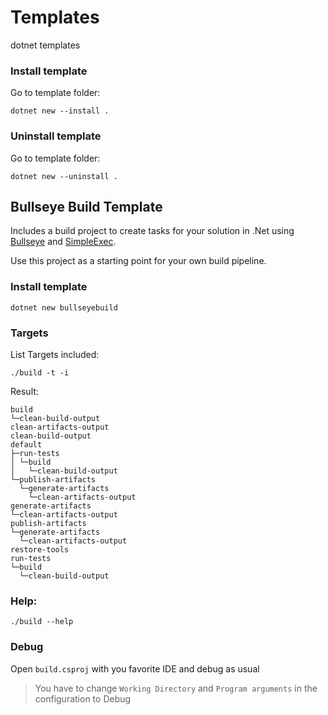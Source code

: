 # Templates
dotnet templates

### Install template

Go to template folder:
```shell 
dotnet new --install .
```
### Uninstall template

Go to template folder:
```shell 
dotnet new --uninstall .
```

## Bullseye Build Template

Includes a build project to create tasks for your solution in .Net using [Bullseye](https://github.com/adamralph/bullseye) and [SimpleExec](https://github.com/adamralph/simple-exec).

Use this project as a starting point for your own build pipeline.

### Install template

```shell 
dotnet new bullseyebuild
```
### Targets
List Targets included:
```shell 
./build -t -i
```
Result:
```shell 
build
└─clean-build-output
clean-artifacts-output
clean-build-output
default
├─run-tests
│ └─build
│   └─clean-build-output
└─publish-artifacts
  └─generate-artifacts
    └─clean-artifacts-output
generate-artifacts
└─clean-artifacts-output
publish-artifacts
└─generate-artifacts
  └─clean-artifacts-output
restore-tools
run-tests
└─build
  └─clean-build-output
  ```
### Help:
```shell 
./build --help
```

### Debug
Open `build.csproj` with you favorite IDE and debug as usual

> You have to change  `Working Directory` and `Program arguments` in the configuration to Debug
